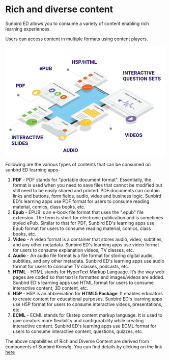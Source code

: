 # Rich and diverse content

Sunbird ED allows you to consume a variety of content enabling rich learning experiences.

Users can access content in multiple formats using content players.

![](../../.gitbook/assets/Format.PNG)

Following are the various types of contents that can be consumed on sunbird ED learning apps-

1. **PDF** - PDF stands for "portable document format". Essentially, the format is used when you need to save files that cannot be modified but still need to be easily shared and printed. PDF documents can contain links and buttons, form fields, audio, video and business logic. Sunbird ED's learning apps use PDF format for users to consume reading material, comics, class books, etc.
2. **Epub** - EPUB is an e-book file format that uses the ".epub" file extension. The term is short for electronic publication and is sometimes styled ePub. Similar to that for PDF, Sunbird ED's learning apps use Epub format for users to consume reading material, comics, class books, etc.
3. **Video** - A video format is a container that stores audio, video, subtitles, and any other metadata. Sunbird ED's learning apps use video format for users to consume explanation videos, TV classes, etc.
4. **Audio** - An audio file format is a file format for storing digital audio, subtitles, and any other metadata. Sunbird ED's learning apps use audio format for users to consume TV classes, podcasts, etc.
5. **HTML** - HTML stands for HyperText Markup Language. It’s the way web pages are coded so that text is formatted and images/videos are added. Sunbird ED's learning apps use HTML format for users to consume interactive content, 3D content, etc.
6. **H5P** - H5P is an abbreviation for **HTML5 Package**. It enables educators to create content for educational purposes. Sunbird ED's learning apps use H5P format for users to consume interactive videos, presentations, etc.
7. **ECML** - ECML stands for Ekstep content markup language. It is used to give creators more flexibility and configurability while creating interactive content. Sunbird ED's learning apps use ECML format for users to consume interactive content, questions, quizzes, etc.

The above capabilities of Rich and Diverse Content are derived from components of Sunbird Knowlg. You can find details by clicking on the link [here](product-and-developers-guide/rich-and-diverse-content.md)
